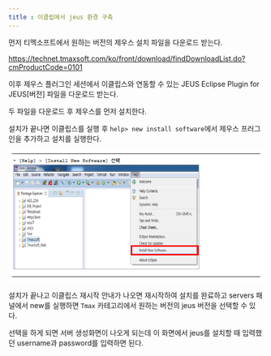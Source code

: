 ```yaml
---
title : 이클립에서 jeus 환경 구축
---
```


먼저 티멕소프트에서 원하는 버전의 제우스 설치 파일을 다운로드 받는다. 

https://technet.tmaxsoft.com/ko/front/download/findDownloadList.do?cmProductCode=0101

이후 제우스 플러그인 세션에서 이클립스와 연동할 수 있는 JEUS Eclipse Plugin for JEUS[버전]  파일을 다운로드 받는다. 

두 파일을 다운로드 후 제우스를 먼저 설치한다. 

설치가 끝나면 이클립스를 실행 후  `help> new install software`에서  제우스 프러그인을 추가하고 설치를 실행한다. 

![install software](/assets/images/develop/ide-eclipse-jeus-plugin-0.PNG)

설치가 끝나고 이클립스 재시작 안내가 나오면 재시작하여 설치를 완료하고  servers 패널에서 new를 실행하면 `Tmax` 카테고리에서 원하는 버전의 jeus 버전을 선택할 수 있다. 

선택을 하게 되면 서버 생성화면이 나오게 되는데 이 화면에서 jeus를 설치할 때 입력했던 username과 password를 입력하면 된다. 
